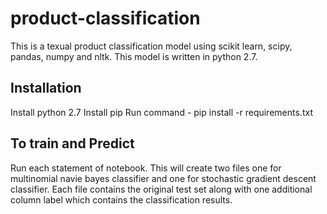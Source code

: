 # product-classification

This is a texual product classification model using scikit learn, scipy, pandas, numpy and nltk. This model is written in python 2.7.

## Installation
Install python 2.7
Install pip
Run command - pip install -r requirements.txt

## To train and Predict

Run each statement of notebook. This will create two files one for multinomial navie bayes classifier and one for stochastic gradient descent classifier.
Each file contains the original test set along with one additional column label which contains the classification results.
